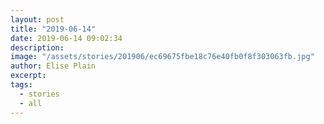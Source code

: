 ```yaml
---
layout: post
title: "2019-06-14"
date: 2019-06-14 09:02:34
description: 
image: "/assets/stories/201906/ec69675fbe18c76e40fb0f8f303063fb.jpg"
author: Elise Plain
excerpt: 
tags: 
  - stories
  - all
---
```



<p></p>
